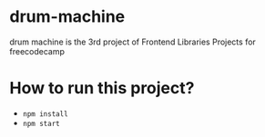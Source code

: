 # drum-machine
drum machine is the 3rd project of Frontend Libraries Projects for freecodecamp

# How to run this project?
* `npm install`
* `npm start`
